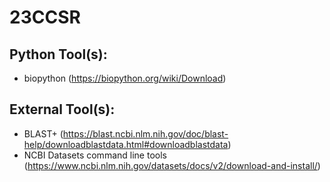 # 23CCSR

## Python Tool(s):
- biopython (https://biopython.org/wiki/Download)

## External Tool(s):
- BLAST+ (https://blast.ncbi.nlm.nih.gov/doc/blast-help/downloadblastdata.html#downloadblastdata)
- NCBI Datasets command line tools (https://www.ncbi.nlm.nih.gov/datasets/docs/v2/download-and-install/)
 
